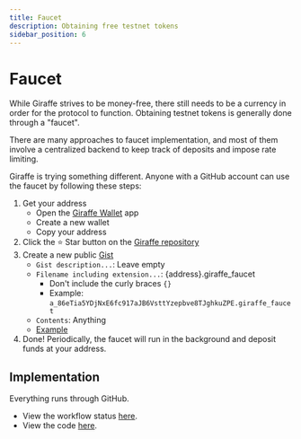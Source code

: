 ```yaml
---
title: Faucet
description: Obtaining free testnet tokens
sidebar_position: 6
---
```


# Faucet

While Giraffe strives to be money-free, there still needs to be a currency in order for the protocol to function. Obtaining testnet tokens is generally done through a "faucet".

There are many approaches to faucet implementation, and most of them involve a centralized backend to keep track of deposits and impose rate limiting.

Giraffe is trying something different. Anyone with a GitHub account can use the faucet by following these steps:
1. Get your address
   - Open the [Giraffe Wallet](https://testnet.giraffechain.com) app
   - Create a new wallet
   - Copy your address
1. Click the ⭐ Star button on the [Giraffe repository](https://github.com/GiraffeChain/giraffe)
1. Create a new public [Gist](https://gist.github.com/)
   - `Gist description...`: Leave empty
   - `Filename including extension...`: {address}.giraffe_faucet
      - Don't include the curly braces `{}`
      - Example: `a_86eTia5YDjNxE6fc917aJB6VsttYzepbve8TJghkuZPE.giraffe_faucet`
   - `Contents`: Anything
   - [Example](https://gist.github.com/SeanCheatham/49930ef9c697ada824c89bf950507ccd)
1. Done! Periodically, the faucet will run in the background and deposit funds at your address.

## Implementation
Everything runs through GitHub.
- View the workflow status [here](https://github.com/GiraffeChain/giraffe/actions/workflows/faucet.yml).
- View the code [here](https://github.com/GiraffeChain/giraffe/tree/main/typescript/faucet).